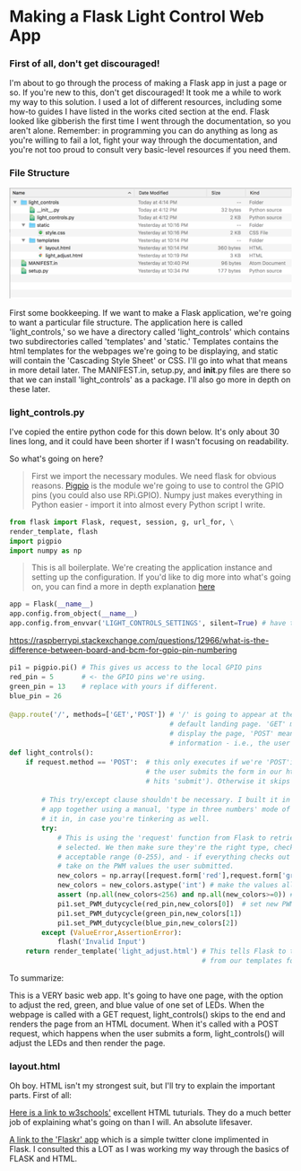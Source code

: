 # Making a Flask Light Control Web App

### First of all, don't get discouraged!

I'm about to go through the process of making a Flask app in just a page or so. If you're new to this, don't get discouraged! It took me a while to work my way to this solution. I used a lot of different resources, including some how-to guides I have listed in the works cited section at the end. Flask looked like gibberish the first time I went through the documentation, so you aren't alone. Remember: in programming you can do anything as long as you're willing to fail a lot, fight your way through the documentation, and you're not too proud to consult very basic-level resources if you need them.

### File Structure

<p align="center">
  <img src="../images/file_structure.png" alt="Screenshot of Directories">
</p>

First some bookkeeping. If we want to make a Flask application, we're going to want a particular file structure. The application here is called 'light_controls,' so we have a directory called 'light_controls' which contains two subdirectories called 'templates' and 'static.' Templates contains the html templates for the webpages we're going to be displaying, and static will contain the 'Cascading Style Sheet' or CSS. I'll go into what that means in more detail later. The MANIFEST.in, setup.py, and __init__.py files are there so that we can install 'light_controls' as a package. I'll also go more in depth on these later.

### light_controls.py

I've copied the entire python code for this down below. It's only about 30 lines long, and it could have been shorter if I wasn't focusing on readability. 

So what's going on here? 

> First we import the necessary modules. We need flask for obvious reasons. [Pigpio](http://abyz.me.uk/rpi/pigpio/index.html) is the module we're going to use to control the GPIO pins (you could also use RPi.GPIO). Numpy just makes everything in Python easier - import it into almost every Python script I write. 
```python
from flask import Flask, request, session, g, url_for, \
render_template, flash
import pigpio
import numpy as np
```
> This is all boilerplate. We're creating the application instance and setting up the configuration. If you'd like to dig more into what's going on, you can find a more in depth explanation [here](http://flask.pocoo.org/docs/0.12/quickstart/)
```python
app = Flask(__name__) 
app.config.from_object(__name__) 
app.config.from_envvar('LIGHT_CONTROLS_SETTINGS', silent=True) # have the name of your app here, if different
```
https://raspberrypi.stackexchange.com/questions/12966/what-is-the-difference-between-board-and-bcm-for-gpio-pin-numbering
```python
pi1 = pigpio.pi() # This gives us access to the local GPIO pins
red_pin = 5       # <- the GPIO pins we're using. 
green_pin = 13    # replace with yours if different.
blue_pin = 26

@app.route('/', methods=['GET','POST']) # '/' is going to appear at the end of the url - so this is our
                                        # default landing page. 'GET' means we're letting it retrieve and 
                                        # display the page, 'POST' means we're letting the page update
                                        # information - i.e., the user tells us what color they want
def light_controls():
    if request.method == 'POST':  # this only executes if we're 'POST'ing something. This is the case
                                  # the user submits the form in our html document (chooses a color and
                                  # hits 'submit'). Otherwise it skips to the end.
        
        # This try/except clause shouldn't be necessary. I built it in while I was piecing this web
        # app together using a manual, 'type in three numbers' mode of color entry. I decided to leave
        # it in, in case you're tinkering as well.
        try:
            # This is using the 'request' function from Flask to retrieve the values the user
            # selected. We then make sure they're the right type, check to see that they fall into the 
            # acceptable range (0-255), and - if everything checks out - the GPIO pins are told to 
            # take on the PWM values the user submitted. 
            new_colors = np.array([request.form['red'],request.form['green'],request.form['blue']])
            new_colors = new_colors.astype('int') # make the values all ints
            assert (np.all(new_colors<256) and np.all(new_colors>=0)) # Are all the values 0-255?
            pi1.set_PWM_dutycycle(red_pin,new_colors[0])  # set new PWM dutycycles
            pi1.set_PWM_dutycycle(green_pin,new_colors[1])
            pi1.set_PWM_dutycycle(blue_pin,new_colors[2])
        except (ValueError,AssertionError):
            flash('Invalid Input')
    return render_template('light_adjust.html') # This tells Flask to take the light_adjust.html document
                                                # from our templates folder and render it. 

```

To summarize:

This is a VERY basic web app. It's going to have one page, with the option to adjust the red, green, and blue value of one set of LEDs. When the webpage is called with a GET request, light_controls() skips to the end and renders the page from an HTML document. When it's called with a POST request, which happens when the user submits a form, light_controls() will adjust the LEDs and then render the page.

### layout.html

Oh boy. HTML isn't my strongest suit, but I'll try to explain the important parts. 
First of all:

[Here is a link to w3schools'](https://www.w3schools.com/html/default.asp) excellent HTML tuturials. They do a much better job of explaining what's going on than I will. An absolute lifesaver.

[A link to the 'Flaskr' app](http://flask.pocoo.org/docs/0.12/tutorial/introduction/) which is a simple twitter clone implimented in Flask. I consulted this a LOT as I was working my way through the basics of FLASK and HTML. 


